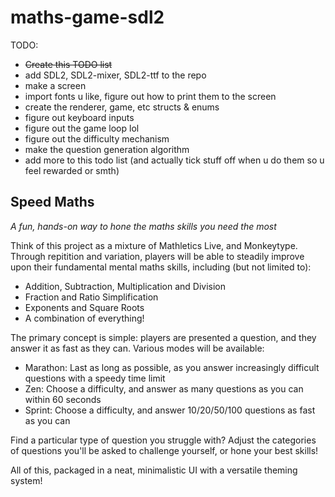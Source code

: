 # maths-game-sdl2

TODO:
- ~~Create this TODO list~~
- add SDL2, SDL2-mixer, SDL2-ttf to the repo
- make a screen
- import fonts u like, figure out how to print them to the screen
- create the renderer, game, etc structs & enums
- figure out keyboard inputs
- figure out the game loop lol
- figure out the difficulty mechanism
- make the question generation algorithm
- add more to this todo list (and actually tick stuff off when u do them so u feel rewarded or smth)

## Speed Maths
*A fun, hands-on way to hone the maths skills you need the most*

Think of this project as a mixture of Mathletics Live, and Monkeytype. Through repitition and variation, players will be able to steadily improve upon their fundamental mental maths skills, including (but not limited to):
- Addition, Subtraction, Multiplication and Division
- Fraction and Ratio Simplification
- Exponents and Square Roots
- A combination of everything!

The primary concept is simple: players are presented a question, and they answer it as fast as they can. Various modes will be available:
- Marathon: Last as long as possible, as you answer increasingly difficult questions with a speedy time limit
- Zen: Choose a difficulty, and answer as many questions as you can within 60 seconds
- Sprint: Choose a difficulty, and answer 10/20/50/100 questions as fast as you can

Find a particular type of question you struggle with? Adjust the categories of questions you'll be asked to challenge yourself, or hone your best skills!

All of this, packaged in a neat, minimalistic UI with a versatile theming system!


